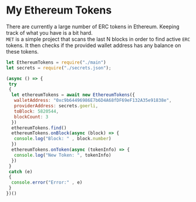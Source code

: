 # My Ethereum Tokens

There are currently a large number of ERC tokens in Ethereum. Keeping track of what you have is a bit hard.  
`MET` is a simple project that scans the last N blocks in order to find active `ERC` tokens. It then checks if the provided wallet address has any balance on these tokens.

```javascript
let EthereumTokens = require("./main")
let secrets = require("./secrets.json");

(async () => {
 try
 {
  let ethereumTokens = await new EthereumTokens({
   walletAddress: "0xc9b64496986E7b6D4A68fDF69eF132A35e91838e",
   providerAddress: secrets.goerli,
   toBlock: 5820544,
   blockCount: 3
  })
  ethereumTokens.find()
  ethereumTokens.onBlock(async (block) => {
   console.log("Block: " , block.number)
  })
  ethereumTokens.onToken(async (tokenInfo) => {
   console.log("New Token: ", tokenInfo)
  })
 }
 catch (e)
 {
  console.error("Error:" , e)
 }
})()
```
